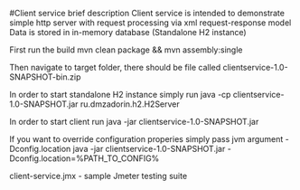 #Client service brief description
Client service is intended to demonstrate simple http server with request processing via xml request-response model
Data is stored in in-memory database (Standalone H2 instance)

First run the build
mvn clean package && mvn assembly:single

Then navigate to target folder, there should be file called clientservice-1.0-SNAPSHOT-bin.zip

In order to start standalone H2 instance simply run 
java -cp clientservice-1.0-SNAPSHOT.jar ru.dmzadorin.h2.H2Server

In order to start client run
java -jar clientservice-1.0-SNAPSHOT.jar

If you want to override configuration properies simply pass jvm argument -Dconfig.location
java -jar clientservice-1.0-SNAPSHOT.jar -Dconfig.location=%PATH_TO_CONFIG%

client-service.jmx - sample Jmeter testing suite


